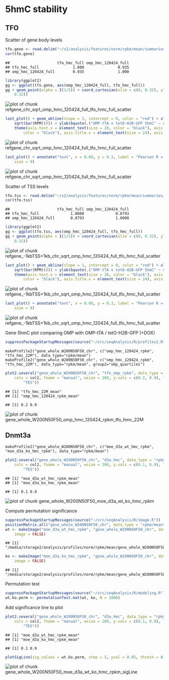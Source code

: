 5hmC stability
========================================================

TFO
----------

Scatter of gene body levels

```r
tfo.gene <- read.delim("~/s2/analysis/features/norm/rpkm/mean/summaries/tfo_refgene_chr_sqrt")
cor(tfo.gene)
```

```
##                     tfo_hmc_full omp_hmc_120424_full
## tfo_hmc_full               1.000               0.935
## omp_hmc_120424_full        0.935               1.000
```



```r
library(ggplot2)
gg <- ggplot(tfo.gene, aes(omp_hmc_120424_full, tfo_hmc_full))
gg + geom_point(alpha = I(1/5)) + coord_cartesian(xlim = c(0, 0.32), ylim = c(0, 
    0.32))
```

![plot of chunk refgene_chr_sqrt_omp_hmc_120424_full_tfo_hmc_full_scatter](figure/refgene_chr_sqrt_omp_hmc_120424_full_tfo_hmc_full_scatter1.png) 

```r
last_plot() + geom_abline(slope = 1, intercept = 0, color = "red") + xlab(bquote(.("OMP 5hmC" ~ 
    sqrt(bar(RPM))))) + ylab(bquote(.("OMP-tTA x tetO-H2B-GFP 5hmC" ~ sqrt(bar(RPM))))) + 
    theme(axis.text.x = element_text(size = 20, color = "black"), axis.text.y = element_text(size = 20, 
        color = "black"), axis.title.x = element_text(size = 24), axis.title.y = element_text(size = 24))
```

![plot of chunk refgene_chr_sqrt_omp_hmc_120424_full_tfo_hmc_full_scatter](figure/refgene_chr_sqrt_omp_hmc_120424_full_tfo_hmc_full_scatter2.png) 

```r
last_plot() + annotate("text", x = 0.08, y = 0.3, label = "Pearson R = 0.94", 
    size = 9)
```

![plot of chunk refgene_chr_sqrt_omp_hmc_120424_full_tfo_hmc_full_scatter](figure/refgene_chr_sqrt_omp_hmc_120424_full_tfo_hmc_full_scatter3.png) 


Scatter of TSS levels

```r
tfo.tss <- read.delim("~/s2/analysis/features/norm/rpkm/mean/summaries/tfo_refgene_-1kbTSS+1kb_chr_sqrt")
cor(tfo.tss)
```

```
##                     tfo_hmc_full omp_hmc_120424_full
## tfo_hmc_full              1.0000              0.8793
## omp_hmc_120424_full       0.8793              1.0000
```



```r
library(ggplot2)
gg <- ggplot(tfo.tss, aes(omp_hmc_120424_full, tfo_hmc_full))
gg + geom_point(alpha = I(1/5)) + coord_cartesian(xlim = c(0, 0.32), ylim = c(0, 
    0.32))
```

![plot of chunk refgene_-1kbTSS+1kb_chr_sqrt_omp_hmc_120424_full_tfo_hmc_full_scatter](figure/refgene_-1kbTSS_1kb_chr_sqrt_omp_hmc_120424_full_tfo_hmc_full_scatter1.png) 

```r
last_plot() + geom_abline(slope = 1, intercept = 0, color = "red") + xlab(bquote(.("OMP 5hmC" ~ 
    sqrt(bar(RPM))))) + ylab(bquote(.("OMP-tTA x tetO-H2B-GFP 5hmC" ~ sqrt(bar(RPM))))) + 
    theme(axis.text.x = element_text(size = 20, color = "black"), axis.text.y = element_text(size = 20, 
        color = "black"), axis.title.x = element_text(size = 24), axis.title.y = element_text(size = 24))
```

![plot of chunk refgene_-1kbTSS+1kb_chr_sqrt_omp_hmc_120424_full_tfo_hmc_full_scatter](figure/refgene_-1kbTSS_1kb_chr_sqrt_omp_hmc_120424_full_tfo_hmc_full_scatter2.png) 

```r
last_plot() + annotate("text", x = 0.08, y = 0.3, label = "Pearson R = 0.94", 
    size = 9)
```

![plot of chunk refgene_-1kbTSS+1kb_chr_sqrt_omp_hmc_120424_full_tfo_hmc_full_scatter](figure/refgene_-1kbTSS_1kb_chr_sqrt_omp_hmc_120424_full_tfo_hmc_full_scatter3.png) 

Gene 5hmC plot comparing OMP with OMP-tTA / tetO-H2B-GFP (+DOX)

```r
suppressPackageStartupMessages(source("~/src/seqAnalysis/R/profiles2.R"))
```

```
makeProfile2("gene_whole_W200N50F50_chr", c("omp_hmc_120424_rpkm", "tfo_hmc_22M"), data_type="rpkm/mean")
makeProfile2("gene_whole_W200N50F50_chr", c("omp_hmc_120424_rpkm", "tfo_hmc_22M"), data_type="rpkm/mean", group2="omp_quartiles")
```


```r
plot2.several("gene_whole_W200N50F50_chr", "tfo_omp_rpkm", data_type = "rpkm/mean", 
    cols = col2, fname = "manual", wsize = 200, y.vals = c(0.2, 0.9), lab = c("TSS", 
        "TES"))
```

```
## [1] "tfo_hmc_22M_mean"
## [1] "omp_hmc_120424_rpkm_mean"
```

```
## [1] 0.2 0.9
```

![plot of chunk gene_whole_W200N50F50_omp_hmc_120424_rpkm_tfo_hmc_22M](figure/gene_whole_W200N50F50_omp_hmc_120424_rpkm_tfo_hmc_22M.png) 


Dnmt3a
----------

```
makeProfile2("gene_whole_W200N50F50_chr", c("moe_d3a_wt_hmc_rpkm", "moe_d3a_ko_hmc_rpkm"), data_type="rpkm/mean")
```

```r
plot2.several("gene_whole_W200N50F50_chr", "d3a_hmc", data_type = "rpkm/mean", 
    cols = col2, fname = "manual", wsize = 200, y.vals = c(0.1, 0.9), lab = c("TSS", 
        "TES"))
```

```
## [1] "moe_d3a_wt_hmc_rpkm_mean"
## [1] "moe_d3a_ko_hmc_rpkm_mean"
```

```
## [1] 0.1 0.9
```

![plot of chunk gene_whole_W200N50F50_moe_d3a_wt_ko_hmc_rpkm](figure/gene_whole_W200N50F50_moe_d3a_wt_ko_hmc_rpkm.png) 


Compute permutation significance

```r
suppressPackageStartupMessages(source("~/src/seqAnalysis/R/image.R"))
positionMatrix.all("gene_whole_W200N50F50_chr", data_type = "rpkm/mean")
wt <- makeImage("moe_d3a_wt_hmc_rpkm", "gene_whole_W200N50F50_chr", data_type = "rpkm/mean", 
    image = FALSE)
```

```
## [1] "/media/storage2/analysis/profiles/norm/rpkm/mean/gene_whole_W200N50F50_chr/images/moe_d3a_wt_hmc_rpkm"
```

```r
ko <- makeImage("moe_d3a_ko_hmc_rpkm", "gene_whole_W200N50F50_chr", data_type = "rpkm/mean", 
    image = FALSE)
```

```
## [1] "/media/storage2/analysis/profiles/norm/rpkm/mean/gene_whole_W200N50F50_chr/images/moe_d3a_ko_hmc_rpkm"
```


Permutation test

```r
suppressPackageStartupMessages(source("~/src/seqAnalysis/R/modeling.R"))
wt.ko.perm <- permutationTest.mat(wt, ko, N = 1000)
```


Add significance line to plot

```r
plot2.several("gene_whole_W200N50F50_chr", "d3a_hmc", data_type = "rpkm/mean", 
    cols = col2, fname = "manual", wsize = 200, y.vals = c(0.1, 0.9), lab = c("TSS", 
        "TES"))
```

```
## [1] "moe_d3a_wt_hmc_rpkm_mean"
## [1] "moe_d3a_ko_hmc_rpkm_mean"
```

```
## [1] 0.1 0.9
```

```r
plotSigLine(sig_values = wt.ko.perm, step = 5, yval = 0.85, thresh = 0.01)
```

![plot of chunk gene_whole_W200N50F50_moe_d3a_wt_ko_hmc_rpkm_sigLine](figure/gene_whole_W200N50F50_moe_d3a_wt_ko_hmc_rpkm_sigLine.png) 



